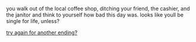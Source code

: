 you walk out of the local coffee shop, ditching your friend, the cashier, and the janitor and think to yourself how bad this day was.
looks like youll be single for life, unless?

[try again for another ending?](../decision.md)
